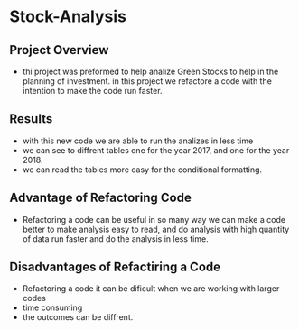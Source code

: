 # Stock-Analysis
## Project Overview
- thi project was preformed to help analize Green Stocks to help in the planning of investment.
in this project we refactore a code with the intention to make the code run faster.

## Results
- with this new code we are able to run the analizes in less time
- we can see to diffrent tables one for the year 2017, and one for the year 2018.
- we can read the tables more easy for the conditional formatting.

## Advantage of Refactoring Code 
- Refactoring a code can be useful in so many way we can make a code better to make analysis easy to read, and do analysis with high quantity of data run faster and do the analysis in less time.

## Disadvantages of Refactiring a Code
- Refactoring a code it can be dificult when we are working with larger codes
- time consuming
- the outcomes can be diffrent.
